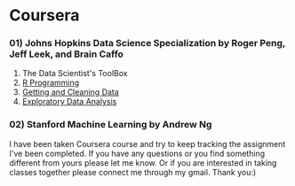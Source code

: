 # Coursera
### 01) Johns Hopkins Data Science Specialization by Roger Peng, Jeff Leek, and Brain Caffo
1. The Data Scientist's ToolBox 
2. [R Programming](https://github.com/jemc36/Coursera/tree/master/Johns%20Hopkins%20Data%20Science)
3. [Getting and Cleaning Data](https://github.com/jemc36/Coursera/tree/master/Johns%20Hopkins%20Data%20Science/03%20Getting%20and%20Cleaning%20Data)
4. [Exploratory Data Analysis]()

### 02) Stanford Machine Learning by Andrew Ng


I have been taken Coursera course and try to keep tracking the assignment I've been completed. If you have any questions or you find something different from yours please let me know. Or if you are interested in taking classes together please connect me through my gmail. Thank you:)